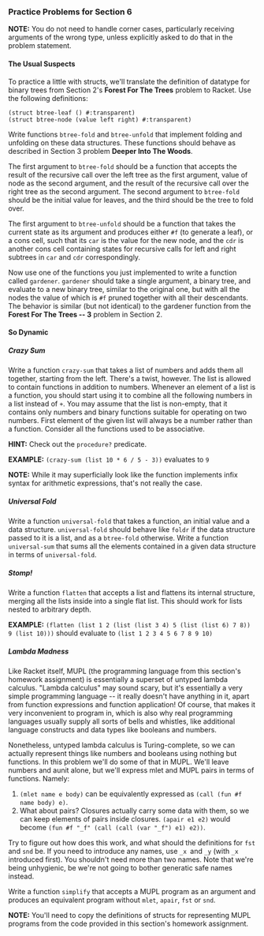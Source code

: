 ### Practice Problems for Section 6

**NOTE:** You do not need to handle corner cases, particularly receiving arguments of the wrong type, unless explicitly asked to do that in the problem statement.

#### The Usual Suspects

To practice a little with structs, we'll translate the definition of datatype for binary trees from Section 2's **Forest For The Trees** problem to Racket. Use the following definitions:

```racket
(struct btree-leaf () #:transparent)
(struct btree-node (value left right) #:transparent)
```

Write functions `btree-fold` and `btree-unfold` that implement folding and unfolding on these data structures. These functions should behave as described in Section 3 problem **Deeper Into The Woods**.

The first argument to `btree-fold` should be a function that accepts the result of the recursive call over the left tree as the first argument, value of node as the second argument, and the result of the recursive call over the right tree as the second argument. The second argument to `btree-fold` should be the initial value for leaves, and the third should be the tree to fold over.

The first argument to `btree-unfold` should be a function that takes the current state as its argument and produces either `#f` (to generate a leaf), or a cons cell, such that its `car` is the value for the new node, and the `cdr` is another cons cell containing states for recursive calls for left and right subtrees in `car` and `cdr` correspondingly.

Now use one of the functions you just implemented to write a function called `gardener`. `gardener` should take a single argument, a binary tree, and evaluate to a new binary tree, similar to the original one, but with all the nodes the value of which is `#f` pruned together with all their descendants. The behavior is similar (but not identical) to the gardener function from the **Forest For The Trees -- 3** problem in Section 2.

#### So Dynamic
##### Crazy Sum

Write a function `crazy-sum` that takes a list of numbers and adds them all together, starting from the left. There's a twist, however. The list is allowed to contain functions in addition to numbers. Whenever an element of a list is a function, you should start using it to combine all the following numbers in a list instead of `+`. You may assume that the list is non-empty, that it contains only numbers and binary functions suitable for operating on two numbers. First element of the given list will always be a number rather than a function. Consider all the functions used to be associative.

**HINT:** Check out the `procedure?` predicate.

**EXAMPLE:** `(crazy-sum (list 10 * 6 / 5 - 3))` evaluates to `9`

**NOTE:** While it may superficially look like the function implements infix syntax for arithmetic expressions, that's not really the case.

##### Universal Fold

Write a function `universal-fold` that takes a function, an initial value and a data structure. `universal-fold` should behave like `foldr` if the data structure passed to it is a list, and as a `btree-fold` otherwise. Write a function `universal-sum` that sums all the elements contained in a given data structure in terms of `universal-fold`.

##### Stomp!

Write a function `flatten` that accepts a list and flattens its internal structure, merging all the lists inside into a single flat list. This should work for lists nested to arbitrary depth.

**EXAMPLE:** `(flatten (list 1 2 (list (list 3 4) 5 (list (list 6) 7 8)) 9 (list 10)))` should evaluate to `(list 1 2 3 4 5 6 7 8 9 10)`

##### Lambda Madness

Like Racket itself, MUPL (the programming language from this section's homework assignment) is essentially a superset of untyped lambda calculus. "Lambda calculus" may sound scary, but it's essentially a very simple programming language -- it really doesn't have anything in it, apart from function expressions and function application! Of course, that makes it very inconvenient to program in, which is also why real programming languages usually supply all sorts of bells and whistles, like additional language constructs and data types like booleans and numbers.

Nonetheless, untyped lambda calculus is Turing-complete, so we can actually represent things like numbers and booleans using nothing but functions. In this problem we'll do some of that in MUPL. We'll leave numbers and aunit alone, but we'll express mlet and MUPL pairs in terms of functions. Namely:

1. `(mlet name e body)` can be equivalently expressed as `(call (fun #f name body) e)`.
2. What about pairs? Closures actually carry some data with them, so we can keep elements of pairs inside closures. `(apair e1 e2)` would become `(fun #f "_f" (call (call (var "_f") e1) e2))`.

Try to figure out how does this work, and what should the definitions for `fst` and `snd` be. If you need to introduce any names, use `_x `and `_y` (with `_x` introduced first). You shouldn't need more than two names. Note that we're being unhygienic, be we're not going to bother generatic safe names instead.

Write a function `simplify` that accepts a MUPL program as an argument and produces an equivalent program without `mlet`, `apair`, `fst` or `snd`.

**NOTE:** You'll need to copy the definitions of structs for representing MUPL programs from the code provided in this section's homework assignment.
